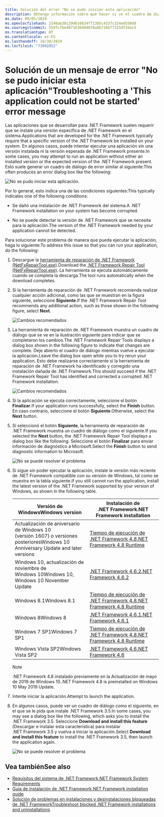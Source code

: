 ```yaml
---
title: Solución del error "No se pudo iniciar esta aplicación"
description: Obtenga información sobre qué hacer si ve el cuadro de diálogo "No se pudo iniciar esta aplicación".
ms.date: 09/05/2019
ms.openlocfilehash: 2140ab38c29d610634f71305c4337c324e0550d8
ms.sourcegitcommit: 559fcfbe4871636494870a8b716bf7325df34ac5
ms.translationtype: HT
ms.contentlocale: es-ES
ms.lasthandoff: 10/30/2019
ms.locfileid: "73092052"
---
```

# <a name="troubleshooting-a-this-application-could-not-be-started-error-message"></a><span data-ttu-id="601cd-103">Solución de un mensaje de error "No se pudo iniciar esta aplicación"</span><span class="sxs-lookup"><span data-stu-id="601cd-103">Troubleshooting a 'This application could not be started' error message</span></span>

<span data-ttu-id="601cd-104">Las aplicaciones que se desarrollan para .NET Framework suelen requerir que se instale una versión específica de .NET Framework en el sistema.</span><span class="sxs-lookup"><span data-stu-id="601cd-104">Applications that are developed for the .NET Framework typically require that a specific version of the .NET Framework be installed on your system.</span></span> <span data-ttu-id="601cd-105">En algunos casos, puede intentar ejecutar una aplicación sin una versión instalada ni la versión esperada de .NET Framework presente.</span><span class="sxs-lookup"><span data-stu-id="601cd-105">In some cases, you may attempt to run an application without either an installed version or the expected version of the .NET Framework present.</span></span> <span data-ttu-id="601cd-106">Esto suele generar un cuadro de diálogo de error similar al siguiente:</span><span class="sxs-lookup"><span data-stu-id="601cd-106">This often produces an error dialog box like the following:</span></span>

![No se pudo iniciar esta aplicación.](media/application-not-started/app-could-not-be-started.png)

<span data-ttu-id="601cd-108">Por lo general, esto indica una de las condiciones siguientes:</span><span class="sxs-lookup"><span data-stu-id="601cd-108">This typically indicates one of the following conditions:</span></span>

- <span data-ttu-id="601cd-109">Se dañó una instalación de .NET Framework del sistema.</span><span class="sxs-lookup"><span data-stu-id="601cd-109">A .NET Framework installation on your system has become corrupted.</span></span>

- <span data-ttu-id="601cd-110">No se puede detectar la versión de .NET Framework que se necesita para la aplicación.</span><span class="sxs-lookup"><span data-stu-id="601cd-110">The version of the .NET Framework needed by your application cannot be detected.</span></span>

<span data-ttu-id="601cd-111">Para solucionar este problema de manera que pueda ejecutar la aplicación, haga lo siguiente:</span><span class="sxs-lookup"><span data-stu-id="601cd-111">To address this issue so that you can run your application, do the following:</span></span>

1. <span data-ttu-id="601cd-112">Descargue la [herramienta de reparación de .NET Framework (NetFxRepairTool.exe)](https://www.microsoft.com/download/details.aspx?id=30135).</span><span class="sxs-lookup"><span data-stu-id="601cd-112">Download the [.NET Framework Repair Tool (NetFxRepairTool.exe)](https://www.microsoft.com/download/details.aspx?id=30135).</span></span> <span data-ttu-id="601cd-113">La herramienta se ejecuta automáticamente cuando se completa la descarga.</span><span class="sxs-lookup"><span data-stu-id="601cd-113">The tool runs automatically when the download completes.</span></span>

1. <span data-ttu-id="601cd-114">Si la herramienta de reparación de .NET Framework recomienda realizar cualquier acción adicional, como las que se muestran en la figura siguiente, seleccione **Siguiente**.</span><span class="sxs-lookup"><span data-stu-id="601cd-114">If the .NET Framework Repair Tool recommends any additional action, such as those shown in the following figure, select **Next**.</span></span>

   ![Cambios recomendados](media/application-not-started/repair-tool-recommended-changes.png)

1. <span data-ttu-id="601cd-116">La herramienta de reparación de .NET Framework muestra un cuadro de diálogo que se ve en la ilustración siguiente para indicar que se completaron los cambios.</span><span class="sxs-lookup"><span data-stu-id="601cd-116">The .NET Framework Repair Tools displays a dialog box shown in the following figure to indicate that changes are complete.</span></span> <span data-ttu-id="601cd-117">Deje abierto el cuadro de diálogo mientras vuelve a ejecutar la aplicación.</span><span class="sxs-lookup"><span data-stu-id="601cd-117">Leave the dialog box open while you to try rerun your application.</span></span> <span data-ttu-id="601cd-118">Esto debe realizarse correctamente si la herramienta de reparación de .NET Framework ha identificado y corregido una instalación dañada de .NET Framework.</span><span class="sxs-lookup"><span data-stu-id="601cd-118">This should succeed if the .NET Framework Repair Tool has identified and corrected a corrupted .NET Framework installation.</span></span>

   ![Cambios recomendados](media/application-not-started/repair-tool-changes-complete.png)

1. <span data-ttu-id="601cd-120">Si la aplicación se ejecuta correctamente, seleccione el botón **Finalizar**.</span><span class="sxs-lookup"><span data-stu-id="601cd-120">If your application runs successfully, select the **Finish** button.</span></span> <span data-ttu-id="601cd-121">En caso contrario, seleccione el botón **Siguiente**.</span><span class="sxs-lookup"><span data-stu-id="601cd-121">Otherwise, select the **Next** button.</span></span>

1. <span data-ttu-id="601cd-122">Si seleccionó el botón **Siguiente**, la herramienta de reparación de .NET Framework muestra un cuadro de diálogo como el siguiente.</span><span class="sxs-lookup"><span data-stu-id="601cd-122">If you selected the **Next** button, the .NET Framework Repair Tool displays a dialog box like the following.</span></span> <span data-ttu-id="601cd-123">Seleccione el botón **Finalizar** para enviar información de diagnóstico a Microsoft.</span><span class="sxs-lookup"><span data-stu-id="601cd-123">Select the **Finish** button to send diagnostic information to Microsoft.</span></span>

   ![No se puede resolver el problema](media/application-not-started/repair-tool-no-resolution.png)

1. <span data-ttu-id="601cd-125">Si sigue sin poder ejecutar la aplicación, instale la versión más reciente de .NET Framework compatible con su versión de Windows, tal como se muestra en la tabla siguiente.</span><span class="sxs-lookup"><span data-stu-id="601cd-125">If you still cannot run the application, install the latest version of the .NET Framework supported by your version of Windows, as shown in the following table.</span></span>

   |<span data-ttu-id="601cd-126">Versión de Windows</span><span class="sxs-lookup"><span data-stu-id="601cd-126">Windows version</span></span>|<span data-ttu-id="601cd-127">Instalación de .NET Framework</span><span class="sxs-lookup"><span data-stu-id="601cd-127">.NET Framework installation</span></span>|
   |---|---|
   |<span data-ttu-id="601cd-128">Actualización de aniversario de Windows 10 (versión 1607) o versiones posteriores</span><span class="sxs-lookup"><span data-stu-id="601cd-128">Windows 10 Anniversary Update and later versions</span></span>|[<span data-ttu-id="601cd-129">Tiempo de ejecución de .NET Framework 4.8</span><span class="sxs-lookup"><span data-stu-id="601cd-129">.NET Framework 4.8 Runtime</span></span>](https://dotnet.microsoft.com/download/dotnet-framework/net48)|
   |<span data-ttu-id="601cd-130">Windows 10, actualización de noviembre de Windows 10</span><span class="sxs-lookup"><span data-stu-id="601cd-130">Windows 10, Windows 10 November Update</span></span>|[<span data-ttu-id="601cd-131">.NET Framework 4.6.2</span><span class="sxs-lookup"><span data-stu-id="601cd-131">.NET Framework 4.6.2</span></span>](https://www.microsoft.com/download/details.aspx?id=53345)|
   |<span data-ttu-id="601cd-132">Windows 8.1</span><span class="sxs-lookup"><span data-stu-id="601cd-132">Windows 8.1</span></span>|[<span data-ttu-id="601cd-133">Tiempo de ejecución de .NET Framework 4.8</span><span class="sxs-lookup"><span data-stu-id="601cd-133">.NET Framework 4.8 Runtime</span></span>](https://dotnet.microsoft.com/download/dotnet-framework/net48)|
   |<span data-ttu-id="601cd-134">Windows 8</span><span class="sxs-lookup"><span data-stu-id="601cd-134">Windows 8</span></span>|[<span data-ttu-id="601cd-135">.NET Framework 4.6.1</span><span class="sxs-lookup"><span data-stu-id="601cd-135">.NET Framework 4.6.1</span></span>](https://www.microsoft.com/download/details.aspx?id=49981)|
   |<span data-ttu-id="601cd-136">Windows 7 SP1</span><span class="sxs-lookup"><span data-stu-id="601cd-136">Windows 7 SP1</span></span>|[<span data-ttu-id="601cd-137">Tiempo de ejecución de .NET Framework 4.8</span><span class="sxs-lookup"><span data-stu-id="601cd-137">.NET Framework 4.8 Runtime</span></span>](https://dotnet.microsoft.com/download/dotnet-framework/net48)|
   |<span data-ttu-id="601cd-138">Windows Vista SP2</span><span class="sxs-lookup"><span data-stu-id="601cd-138">Windows Vista SP2</span></span>|[<span data-ttu-id="601cd-139">.NET Framework 4.6</span><span class="sxs-lookup"><span data-stu-id="601cd-139">.NET Framework 4.6</span></span>](https://www.microsoft.com/download/details.aspx?id=48130)|

   > [!NOTE]
   > <span data-ttu-id="601cd-140">.NET Framework 4.8 instalado previamente en la Actualización de mayo de 2019 de Windows 10.</span><span class="sxs-lookup"><span data-stu-id="601cd-140">.NET Framework 4.8 is preinstalled on Windows 10 May 2019 Update.</span></span>

1. <span data-ttu-id="601cd-141">Intente iniciar la aplicación.</span><span class="sxs-lookup"><span data-stu-id="601cd-141">Attempt to launch the application.</span></span>

1. <span data-ttu-id="601cd-142">En algunos casos, puede ver un cuadro de diálogo como el siguiente, en el que se le pida que instale .NET Framework 3.5.</span><span class="sxs-lookup"><span data-stu-id="601cd-142">In some cases, you may see a dialog box like the following, which asks you to install the .NET Framework 3.5.</span></span> <span data-ttu-id="601cd-143">Seleccione **Download and install this feature** (Descargar e instalar esta característica) para instalar .NET Framework 3.5 y vuelva a iniciar la aplicación.</span><span class="sxs-lookup"><span data-stu-id="601cd-143">Select **Download and install this feature** to install the .NET Framework 3.5, then launch the application again.</span></span>

   ![No se puede resolver el problema](media/application-not-started/install-3-5.png)

## <a name="see-also"></a><span data-ttu-id="601cd-145">Vea también</span><span class="sxs-lookup"><span data-stu-id="601cd-145">See also</span></span>

- [<span data-ttu-id="601cd-146">Requisitos del sistema de .NET Framework</span><span class="sxs-lookup"><span data-stu-id="601cd-146">.NET Framework System Requirements</span></span>](../get-started/system-requirements.md)
- [<span data-ttu-id="601cd-147">Guía de instalación de .NET Framework</span><span class="sxs-lookup"><span data-stu-id="601cd-147">.NET Framework installation guide</span></span>](index.md)
- [<span data-ttu-id="601cd-148">Solución de problemas en instalaciones y desinstalaciones bloqueadas de .NET Framework</span><span class="sxs-lookup"><span data-stu-id="601cd-148">Troubleshoot blocked .NET Framework installations and uninstallations</span></span>](troubleshoot-blocked-installations-and-uninstallations.md)
